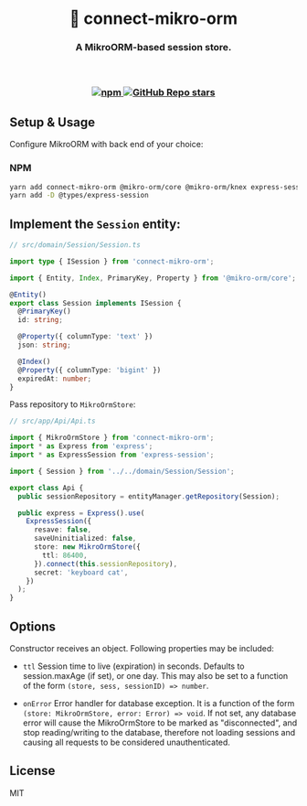 <div align="center">
  <h1>🔗 connect-mikro-orm</h1>
  <h3>A MikroORM-based session store.<h3><br/>

<p align="center">
  <a href="https://www.npmjs.com/package/connect-mikro-orm">
    <img alt="npm" src="https://img.shields.io/npm/v/connect-mikro-orm?style=flat-square">
  </a>
  <a href="https://github.com/DiogoAbu/connect-mikro-orm">
    <img alt="GitHub Repo stars" src="https://img.shields.io/github/stars/DiogoAbu/connect-mikro-orm?style=flat-square">
  </a>
</p>

</div>

## Setup & Usage

Configure MikroORM with back end of your choice:

### NPM

```bash
yarn add connect-mikro-orm @mikro-orm/core @mikro-orm/knex express-session
yarn add -D @types/express-session
```

## Implement the `Session` entity:

```typescript
// src/domain/Session/Session.ts

import type { ISession } from 'connect-mikro-orm';

import { Entity, Index, PrimaryKey, Property } from '@mikro-orm/core';

@Entity()
export class Session implements ISession {
  @PrimaryKey()
  id: string;

  @Property({ columnType: 'text' })
  json: string;

  @Index()
  @Property({ columnType: 'bigint' })
  expiredAt: number;
}
```

Pass repository to `MikroOrmStore`:

```typescript
// src/app/Api/Api.ts

import { MikroOrmStore } from 'connect-mikro-orm';
import * as Express from 'express';
import * as ExpressSession from 'express-session';

import { Session } from '../../domain/Session/Session';

export class Api {
  public sessionRepository = entityManager.getRepository(Session);

  public express = Express().use(
    ExpressSession({
      resave: false,
      saveUninitialized: false,
      store: new MikroOrmStore({
        ttl: 86400,
      }).connect(this.sessionRepository),
      secret: 'keyboard cat',
    })
  );
}
```

## Options

Constructor receives an object. Following properties may be included:

- `ttl` Session time to live (expiration) in seconds. Defaults to session.maxAge (if set), or one day. This may also be set to a function of the form `(store, sess, sessionID) => number`.

- `onError` Error handler for database exception. It is a function of the form `(store: MikroOrmStore, error: Error) => void`. If not set, any database error will cause the MikroOrmStore to be marked as "disconnected", and stop reading/writing to the database, therefore not loading sessions and causing all requests to be considered unauthenticated.

## License

MIT
